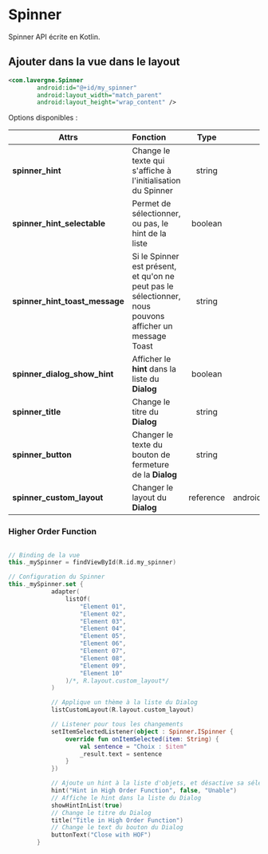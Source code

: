 # Spinner

Spinner API écrite en Kotlin.

## Ajouter dans la vue dans le layout

```xml
<com.lavergne.Spinner
        android:id="@+id/my_spinner"
        android:layout_width="match_parent"
        android:layout_height="wrap_content" />
```

Options disponibles :

| Attrs   |      Fonction      | Type | Défaut |
|----------|:-------------|:-----------:|:----:|
| **spinner_hint** |  Change le texte qui s'affiche à l'initialisation du Spinner | string | null
| **spinner_hint_selectable** | Permet de sélectionner, ou pas, le hint de la liste | boolean | true
| **spinner_hint_toast_message** | Si le Spinner est présent, et qu'on ne peut pas le sélectionner, nous pouvons afficher un message Toast   | string | null
| **spinner_dialog_show_hint** | Afficher le **hint** dans la liste du **Dialog** | boolean | true
| **spinner_title** | Change le titre du **Dialog**   | string | null
| **spinner_button** | Changer le texte du bouton de fermeture de la **Dialog**   | string | Generic button
| **spinner_custom_layout** | Changer le layout du **Dialog** | reference | android.R.layout.simple_list_item_1

### Higher Order Function

```kotlin

// Binding de la vue
this._mySpinner = findViewById(R.id.my_spinner)

// Configuration du Spinner
this._mySpinner.set {
            adapter(
                listOf(
                    "Element 01",
                    "Element 02",
                    "Element 03",
                    "Element 04",
                    "Element 05",
                    "Element 06",
                    "Element 07",
                    "Element 08",
                    "Element 09",
                    "Element 10"
                )/*, R.layout.custom_layout*/
            )

            // Applique un thème à la liste du Dialog
            listCustomLayout(R.layout.custom_layout)

            // Listener pour tous les changements
            setItemSelectedListener(object : Spinner.ISpinner {
                override fun onItemSelected(item: String) {
                    val sentence = "Choix : $item"
                    _result.text = sentence
                }
            })

            // Ajoute un hint à la liste d'objets, et désactive sa sélection
            hint("Hint in High Order Function", false, "Unable")
            // Affiche le hint dans la liste du Dialog
            showHintInList(true)
            // Change le titre du Dialog
            title("Title in High Order Function")
            // Change le text du bouton du Dialog
            buttonText("Close with HOF")
        }
```
